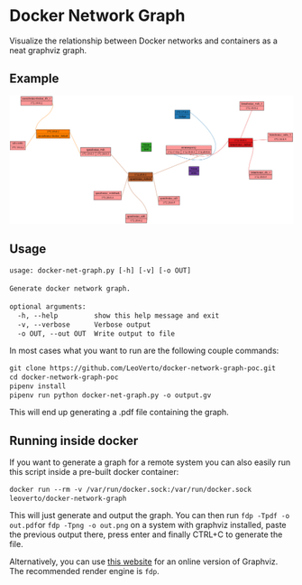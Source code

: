 # Docker Network Graph

Visualize the relationship between Docker networks and containers
as a neat graphviz graph.


## Example
![example graph](example.png)

## Usage
    usage: docker-net-graph.py [-h] [-v] [-o OUT]

    Generate docker network graph.
    
    optional arguments:
      -h, --help         show this help message and exit
      -v, --verbose      Verbose output
      -o OUT, --out OUT  Write output to file

In most cases what you want to run are the following couple commands:

    git clone https://github.com/LeoVerto/docker-network-graph-poc.git
    cd docker-network-graph-poc
    pipenv install
    pipenv run python docker-net-graph.py -o output.gv

This will end up generating a .pdf file containing the graph.

## Running inside docker
If you want to generate a graph for a remote system you can also easily
run this script inside a pre-built docker container:
    
    docker run --rm -v /var/run/docker.sock:/var/run/docker.sock leoverto/docker-network-graph

This will just generate and output the graph. You can then run
`fdp -Tpdf -o out.pdf`or `fdp -Tpng -o out.png` on a system with
graphviz installed, paste the previous output there, press enter
and finally CTRL+C to generate the file.

Alternatively, you can use [this website](https://dreampuf.github.io/GraphvizOnline/) for an online version of Graphviz.
The recommended render engine is `fdp`.
